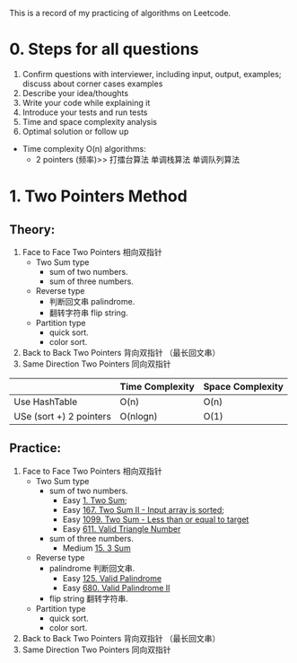 This is a record of my practicing of algorithms on Leetcode.

# 0. Steps for all questions

1. Confirm questions with interviewer, including input, output, examples; discuss about corner cases examples
2. Describe your idea/thoughts
3. Write your code while explaining it
4. Introduce your tests and run tests 
5. Time and space complexity analysis
6. Optimal solution or follow up


- Time complexity O(n) algorithms:
  - 2 pointers (频率)>> 打擂台算法 单调栈算法 单调队列算法

# 1. Two Pointers Method

## Theory:

1. Face to Face Two Pointers 相向双指针 
   - Two Sum type
     - sum of two numbers. 
     - sum of three numbers. 
   - Reverse type     
     - 判断回文串 palindrome. 
     - 翻转字符串 flip string. 
   - Partition type
     - quick sort. 
     - color sort.
2. Back to Back Two Pointers 背向双指针 （最长回文串）
3. Same Direction Two Pointers 同向双指针  


||Time Complexity|Space Complexity|
|-|-|-|
|Use HashTable| O(n)|O(n)|
|USe (sort +) 2 pointers|O(nlogn)|O(1)|



  
## Practice:

1. Face to Face Two Pointers 相向双指针 
   - Two Sum type
     - sum of two numbers.  
       - Easy [1. Two Sum](leetcode/1.twosum.md); 
       - Easy [167. Two Sum II - Input array is sorted](leetcode/167.Two_Sum_II_Input_array_is_sorted.md);  
       - Easy [1099. Two Sum - Less than or equal to target](leetcode/1099.Two_Sum_Less_than_or_equal_to_target.md) 
       - Easy [611. Valid Triangle Number](leetcode/611.Valid_Triangle_Number.md) 
     - sum of three numbers. 
       - Medium [15. 3 Sum](leetcode/15.3sum.md)
   - Reverse type     
     - palindrome 判断回文串. 
       - Easy [125. Valid Palindrome](leetcode/125.Valid_Palindrome.md) 
       - Easy [680. Valid Palindrome II](leetcode/680.Valid_Palindrome_II.md) 
     - flip string 翻转字符串. 
   - Partition type
     - quick sort.
     - color sort.
2. Back to Back Two Pointers 背向双指针 （最长回文串）
3. Same Direction Two Pointers 同向双指针  
